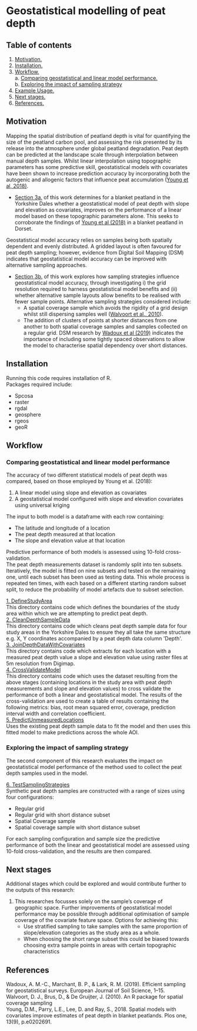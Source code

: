 # Geostatistical modelling of peat depth

## Table of contents

1. [ Motivation. ](#motiv)
2. [ Installation. ](#install)
3. [ Workflow. ](#workflow)  
  a. [ Comparing geostatistical and linear model performance. ](#workflowa)  
  b. [ Exploring the impact of sampling strategy ](#workflowb)  
4. [ Example Usage. ](#ex)
5. [ Next stages. ](#nextup)
6. [ References. ](#ref)

<a name="motiv"></a>
## Motivation
Mapping the spatial distribution of peatland depth is vital for quantifying the size of the peatland carbon pool, and assessing the risk presented by its release into the atmosphere under global peatland degradation. Peat depth can be predicted at the landscape scale through interpolation between manual depth samples. Whilst linear interpolation using topographic parameters has some predictive skill, geostatistical models with covariates have been shown to increase prediction accuracy by incorporating both the autogenic and allogenic factors that influence peat accumulation ([Young et al, 2018)](#young2018). 

* [Section 3a.](#workflowa) of this work determines for a blanket peatland in the Yorkshire Dales whether a geostatistical model of peat depth with slope and elevation as covariates, improves on the performance of a linear model based on these topographic parameters alone. This seeks to corroborate the findings of [Young et al (2018)](#young2018) in a blanket peatland in Dorset.

Geostatistical model accuracy relies on samples being both spatially dependent and evenly distributed. A gridded layout is often favoured for peat depth sampling; however, evidence from Digital Soil Mapping (DSM) indicates that geostatistical model accuracy can be improved with alternative sampling approaches.

* [Section 3b.](#workflowa) of this work explores how sampling strategies influence geostatistical model accuracy, through investigating i) the grid resolution required to harness geostatistical model benefits and (ii) whether alternative sample layouts allow benefits to be realised with fewer sample points. Alternative sampling strategies considered include:
  * A spatial coverage sample which avoids the rigidity of a grid design whilst still dispersing samples well ([Walvoort et al., 2010](#walvoort2010)).
  * The addition of clusters of points at shorter distances from one another to both spatial coverage samples and samples collected on a regular grid. DSM research by [Wadoux et al (2019)](#wadoux2019) indicates the importance of including some tightly spaced observations to allow the model to characterise spatial dependency over short distances.


<a name="install"></a>
## Installation
Running this code requires installation of R.  
Packages required include:
* Spcosa
* raster
* rgdal
* geosphere
* rgeos
* geoR

<a name="workflow"></a>
## Workflow
<a name="workflowa"></a>
###  Comparing geostatistical and linear model performance
The accuracy of two different statistical models of peat depth was compared, based on those employed by Young et al. (2018):
1. A linear model using slope and elevation as covariates 
2. A geostatistical model configured with slope and elevation covariates using universal kriging

The input to both model is a dataframe with each row containing:
* The latitude and longitude of a location
* The peat depth measured at that location
* The slope and elevation value at that location

Predictive performance of both models is assessed using 10-fold cross-validation.  
The peat depth measurements dataset is randomly split into ten subsets. Iteratively, the model is fitted on nine subsets and tested on the remaining one, until each subset has been used as testing data. This whole process is repeated ten times, with each based on a different starting random subset split, to reduce the probability of model artefacts due to subset selection.  

<ins> 1. DefineStudyArea </ins>  
This directory contains code which defines the boundaries of the study area within which we are attempting to predict peat depth.  
<ins> 2. CleanDepthSampleData </ins>  
This directory contains code which cleans peat depth sample data for four study areas in the Yorkshire Dales to ensure they all take the same structure e.g. X, Y coordinates accompanied by a peat depth data column 'Depth'.   
<ins> 3. JoinDepthDataWithCovariates </ins>  
This directory contains code which extracts for each location with a measured peat depth value a slope and elevation value using raster files at 5m resolution from Digimap.     
<ins> 4. CrossValidateModel </ins>  
This directory contains code which uses the dataset resulting from the above stages (containing locations in the study area with peat depth measurements and slope and elevation values) to cross validate the performance of both a linear and geostatistical model. The results of the cross-validation are used to create a table of results containing the following metrics: bias, root mean squared error, coverage, prediction interval width and correlation coefficient.   
<ins> 5. PredictUnmeasuredLocations </ins>  
Uses the existing peat depth sample data to fit the model and then uses this fitted model to make predictions across the whole AOI.  

<a name="workflowb"></a>
###  Exploring the impact of sampling strategy
The second component of this research evaluates the impact on geostatistical model performance of the method used to collect the peat depth samples used in the model. 

<ins> 6. TestSamplingStrategies </ins>  
Synthetic peat depth samples are constructed with a range of sizes using four configurations:
* Regular grid
* Regular grid with short distance subset
* Spatial Coverage sample
* Spatial coverage sample with short distance subset

For each sampling configuration and sample size the predictive performance of both the linear and geostatistical model are assessed using 10-fold cross-validation, and the results are then compared.

<a name="nextup"></a>
## Next stages
Additional stages which could be explored and would contribute further to the outputs of this research:  
1. This researches focusses solely on the sample’s coverage of geographic space. Further improvements of geostatistical model performance may be possible through additional optimisation of sample coverage of the covariate feature space. Options for achieving this:
    * Use stratified sampling to take samples with the same proportion of slope/elevation categories as the study area as a whole. 
    * When choosing the short range subset this could be biased towards choosing extra sample points in areas with certain topographic characteristics

<a name="ref"></a>
## References
<a name="wadoux2019"></a>
Wadoux, A. M.-C., Marchant, B. P., & Lark, R. M. (2019). Efficient sampling for geostatistical surveys. European Journal of
Soil Science, 1–15.  
<a name="walvoort2010"></a>
Walvoort, D. J., Brus, D., & De Gruijter, J. (2010). An R package for spatial coverage sampling  
<a name="young2018"></a>
Young, D.M., Parry, L.E., Lee, D. and Ray, S., 2018. Spatial models with covariates improve estimates of peat depth in blanket peatlands. Plos one, 13(9), p.e0202691.

